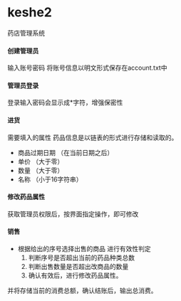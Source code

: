 # keshe2
药店管理系统
#### 创建管理员
输入账号密码
将账号信息以明文形式保存在account.txt中

#### 管理员登录
登录输入密码会显示成*字符，增强保密性

#### 进货
需要填入的属性
药品信息是以链表的形式进行存储和读取的。
* 商品过期日期  （在当前日期之后）
* 单价          （大于零）
* 数量          （大于零）
* 名称          （小于16字符串）
#### 修改药品属性
获取管理员权限后，按界面指定操作，即可修改

#### 销售
* 根据给出的序号选择出售的商品
进行有效性判定
  1. 判断序号是否超出当前的药品种类总数
  2. 判断出售数量是否超出改商品的数量
  3. 确认有效后，进行修改药品属性。
  
 并将存储当前的消费总额，确认结账后，输出总消费。
